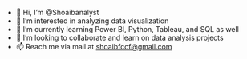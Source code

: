 - 👋 Hi, I’m @Shoaibanalyst
- 👀 I’m interested in analyzing data visualization 
- 🌱 I’m currently learning Power BI, Python, Tableau, and SQL as well
- 💞️ I’m looking to collaborate and learn on data analysis projects
- 📫 Reach me via mail at shoaibfccf@gmail.com

<!--
Shoaibanalyst/Shoaibanalyst is a ✨ special ✨ repository because its `README.md` (this file) appears on your GitHub profile.
You can click the Preview link to take a look at your changes.
--->
